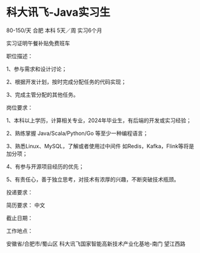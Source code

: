 # 科大讯飞-Java实习生

80-150/天 合肥 本科 5天／周 实习6个月

实习证明午餐补贴免费班车

职位描述：

1、参与需求和设计讨论； 

2、根据开发计划，按时完成分配任务的代码实现； 

3、完成主管分配的其他任务。 

岗位要求： 

1、本科以上学历，计算相关专业，2024年毕业生，有后端的开发或实习经验； 

2、熟练掌握 Java/Scala/Python/Go 等至少一种编程语言； 

3、熟悉Linux、MySQL，了解或者使用过中间件 如Redis，Kafka，Flink等将是加分项； 

4、有参与开源项目经历的优先； 

5、有责任心，善于独立思考，对技术有浓厚的兴趣，不断突破技术瓶颈。

投递要求：

简历要求： 中文

截止日期：

工作地点：

安徽省/合肥市/蜀山区 科大讯飞国家智能高新技术产业化基地-南门 望江西路